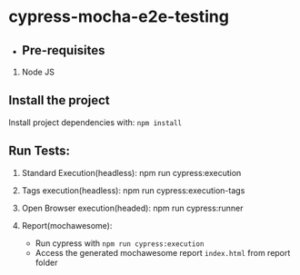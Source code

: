# cypress-mocha-e2e-testing

- ## Pre-requisites

1. Node JS

## Install the project

Install project dependencies with: `npm install`

## Run Tests:

1. Standard Execution(headless): npm run cypress:execution
2. Tags execution(headless): npm run cypress:execution-tags
3. Open Browser execution(headed): npm run cypress:runner
4. Report(mochawesome):

   - Run cypress with `npm run cypress:execution`
   - Access the generated mochawesome report `index.html` from report folder
  